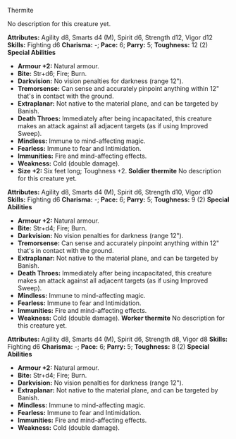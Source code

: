 Thermite

No description for this creature yet.

**Attributes:** Agility d8, Smarts d4 (M), Spirit d6, Strength d12,
Vigor d12
**Skills:** Fighting d6
**Charisma:** -; **Pace:** 6; **Parry:** 5; **Toughness:** 12 (2)
**Special Abilities**
- **Armour +2:** Natural armour.
- **Bite:** Str+d6; Fire; Burn.
- **Darkvision:** No vision penalties for darkness (range 12").
- **Tremorsense:** Can sense and accurately pinpoint anything within
12" that's in contact with the ground.
- **Extraplanar:** Not native to the material plane, and can be targeted
by Banish.
- **Death Throes:** Immediately after being incapacitated, this creature
makes an attack against all adjacent targets (as if using Improved
Sweep).
- **Mindless:** Immune to mind-affecting magic.
- **Fearless:** Immune to fear and Intimidation.
- **Immunities:** Fire and mind-affecting effects.
- **Weakness:** Cold (double damage).
- **Size +2:** Six feet long; Toughness +2.
**Soldier thermite**
No description for this creature yet.

**Attributes:** Agility d8, Smarts d4 (M), Spirit d6, Strength d10,
Vigor d10
**Skills:** Fighting d6
**Charisma:** -; **Pace:** 6; **Parry:** 5; **Toughness:** 9 (2)
**Special Abilities**
- **Armour +2:** Natural armour.
- **Bite:** Str+d4; Fire; Burn.
- **Darkvision:** No vision penalties for darkness (range 12").
- **Tremorsense:** Can sense and accurately pinpoint anything within
12" that's in contact with the ground.
- **Extraplanar:** Not native to the material plane, and can be targeted
by Banish.
- **Death Throes:** Immediately after being incapacitated, this creature
makes an attack against all adjacent targets (as if using Improved
Sweep).
- **Mindless:** Immune to mind-affecting magic.
- **Fearless:** Immune to fear and Intimidation.
- **Immunities:** Fire and mind-affecting effects.
- **Weakness:** Cold (double damage).
**Worker thermite**
No description for this creature yet.

**Attributes:** Agility d8, Smarts d4 (M), Spirit d6, Strength d8, Vigor
d8
**Skills:** Fighting d6
**Charisma:** -; **Pace:** 6; **Parry:** 5; **Toughness:** 8 (2)
**Special Abilities**
- **Armour +2:** Natural armour.
- **Bite:** Str+d4; Fire; Burn.
- **Darkvision:** No vision penalties for darkness (range 12").
- **Extraplanar:** Not native to the material plane, and can be targeted
by Banish.
- **Mindless:** Immune to mind-affecting magic.
- **Fearless:** Immune to fear and Intimidation.
- **Immunities:** Fire and mind-affecting effects.
- **Weakness:** Cold (double damage).

